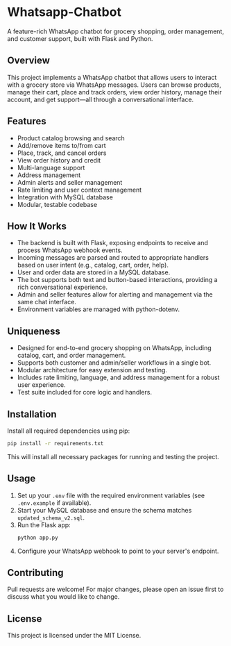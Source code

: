 # Whatsapp-Chatbot

A feature-rich WhatsApp chatbot for grocery shopping, order management, and customer support, built with Flask and Python.

## Overview

This project implements a WhatsApp chatbot that allows users to interact with a grocery store via WhatsApp messages. Users can browse products, manage their cart, place and track orders, view order history, manage their account, and get support—all through a conversational interface.

## Features
- Product catalog browsing and search
- Add/remove items to/from cart
- Place, track, and cancel orders
- View order history and credit
- Multi-language support
- Address management
- Admin alerts and seller management
- Rate limiting and user context management
- Integration with MySQL database
- Modular, testable codebase

## How It Works
- The backend is built with Flask, exposing endpoints to receive and process WhatsApp webhook events.
- Incoming messages are parsed and routed to appropriate handlers based on user intent (e.g., catalog, cart, order, help).
- User and order data are stored in a MySQL database.
- The bot supports both text and button-based interactions, providing a rich conversational experience.
- Admin and seller features allow for alerting and management via the same chat interface.
- Environment variables are managed with python-dotenv.

## Uniqueness
- Designed for end-to-end grocery shopping on WhatsApp, including catalog, cart, and order management.
- Supports both customer and admin/seller workflows in a single bot.
- Modular architecture for easy extension and testing.
- Includes rate limiting, language, and address management for a robust user experience.
- Test suite included for core logic and handlers.

## Installation

Install all required dependencies using pip:

```sh
pip install -r requirements.txt
```

This will install all necessary packages for running and testing the project.

## Usage

1. Set up your `.env` file with the required environment variables (see `.env.example` if available).
2. Start your MySQL database and ensure the schema matches `updated_schema_v2.sql`.
3. Run the Flask app:
   ```sh
   python app.py
   ```
4. Configure your WhatsApp webhook to point to your server's endpoint.

## Contributing
Pull requests are welcome! For major changes, please open an issue first to discuss what you would like to change.

## License
This project is licensed under the MIT License.